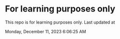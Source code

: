 # For learning purposes only
This repo is for learning purposes only.
Last updated at

Monday, December 11, 2023 6:06:25 AM

